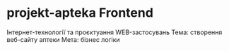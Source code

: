 # projekt-apteka Frontend
Інтернет-технології та проєктуання WEB-застосувань
Тема: створення веб-сайту аптеки
Мета: бізнес логіки 
